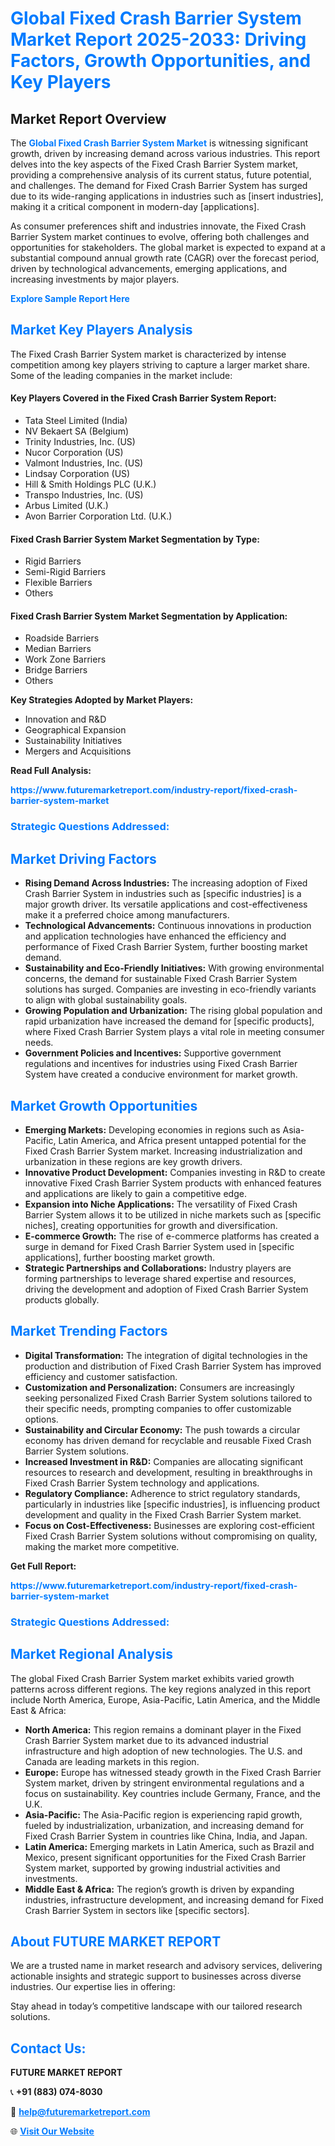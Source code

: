 <h1 style="color: #007BFF;">Global Fixed Crash Barrier System Market Report 2025-2033: Driving Factors, Growth Opportunities, and Key Players</h1>

<section id="overview">
<h2>Market Report Overview</h2>
<p>The <a href="https://www.futuremarketreport.com/industry-report/fixed-crash-barrier-system-market" style="color: #007BFF; text-decoration: none;"><strong>Global Fixed Crash Barrier System Market</strong></a> is witnessing significant growth, driven by increasing demand across various industries. This report delves into the key aspects of the Fixed Crash Barrier System market, providing a comprehensive analysis of its current status, future potential, and challenges. The demand for Fixed Crash Barrier System has surged due to its wide-ranging applications in industries such as [insert industries], making it a critical component in modern-day [applications].</p>
<p>As consumer preferences shift and industries innovate, the Fixed Crash Barrier System market continues to evolve, offering both challenges and opportunities for stakeholders. The global market is expected to expand at a substantial compound annual growth rate (CAGR) over the forecast period, driven by technological advancements, emerging applications, and increasing investments by major players.</p>
</section>

<section id="overview">
<p><a href="https://www.futuremarketreport.com/request-sample/reportId=54488" style="color: #007BFF; text-decoration: none;"><strong>Explore Sample Report Here</strong></a></p>
</section>

<section id="key-players">
<h2 style="color: #007BFF;">Market Key Players Analysis</h2>
<p>The Fixed Crash Barrier System market is characterized by intense competition among key players striving to capture a larger market share. Some of the leading companies in the market include:</p>
<h4>Key Players Covered in the Fixed Crash Barrier System Report:</h4>
<ul><li>Tata Steel Limited (India)</li><li>NV Bekaert SA (Belgium)</li><li>Trinity Industries, Inc. (US)</li><li>Nucor Corporation (US)</li><li>Valmont Industries, Inc. (US)</li><li>Lindsay Corporation (US)</li><li>Hill &amp; Smith Holdings PLC (U.K.)</li><li>Transpo Industries, Inc. (US)</li><li>Arbus Limited (U.K.)</li><li>Avon Barrier Corporation Ltd. (U.K.)</li></ul>
<h4>Fixed Crash Barrier System Market Segmentation by Type:</h4>
<ul><li>Rigid Barriers</li><li>Semi-Rigid Barriers</li><li>Flexible Barriers</li><li>Others</li></ul>

<h4>Fixed Crash Barrier System Market Segmentation by Application:</h4>
<ul><li>Roadside Barriers</li><li>Median Barriers</li><li>Work Zone Barriers</li><li>Bridge Barriers</li><li>Others</li></ul>
<p><strong>Key Strategies Adopted by Market Players:</strong></p>
<ul>
<li>Innovation and R&D</li>
<li>Geographical Expansion</li>
<li>Sustainability Initiatives</li>
<li>Mergers and Acquisitions</li>
</ul>
</section>

<section>
<p><strong>Read Full Analysis: </strong></p><a href="https://www.futuremarketreport.com/industry-report/fixed-crash-barrier-system-market" style="color: #007BFF; text-decoration: none;"><strong>https://www.futuremarketreport.com/industry-report/fixed-crash-barrier-system-market</strong></a>
<h3 style="color: #007BFF;">Strategic Questions Addressed:</h3>
</section>

<section id="driving-factors">
<h2 style="color: #007BFF;">Market Driving Factors</h2>
<ul>
<li><strong>Rising Demand Across Industries:</strong> The increasing adoption of Fixed Crash Barrier System in industries such as [specific industries] is a major growth driver. Its versatile applications and cost-effectiveness make it a preferred choice among manufacturers.</li>
<li><strong>Technological Advancements:</strong> Continuous innovations in production and application technologies have enhanced the efficiency and performance of Fixed Crash Barrier System, further boosting market demand.</li>
<li><strong>Sustainability and Eco-Friendly Initiatives:</strong> With growing environmental concerns, the demand for sustainable Fixed Crash Barrier System solutions has surged. Companies are investing in eco-friendly variants to align with global sustainability goals.</li>
<li><strong>Growing Population and Urbanization:</strong> The rising global population and rapid urbanization have increased the demand for [specific products], where Fixed Crash Barrier System plays a vital role in meeting consumer needs.</li>
<li><strong>Government Policies and Incentives:</strong> Supportive government regulations and incentives for industries using Fixed Crash Barrier System have created a conducive environment for market growth.</li>
</ul>
</section>

<section id="growth-opportunities">
<h2 style="color: #007BFF;">Market Growth Opportunities</h2>
<ul>
<li><strong>Emerging Markets:</strong> Developing economies in regions such as Asia-Pacific, Latin America, and Africa present untapped potential for the Fixed Crash Barrier System market. Increasing industrialization and urbanization in these regions are key growth drivers.</li>
<li><strong>Innovative Product Development:</strong> Companies investing in R&D to create innovative Fixed Crash Barrier System products with enhanced features and applications are likely to gain a competitive edge.</li>
<li><strong>Expansion into Niche Applications:</strong> The versatility of Fixed Crash Barrier System allows it to be utilized in niche markets such as [specific niches], creating opportunities for growth and diversification.</li>
<li><strong>E-commerce Growth:</strong> The rise of e-commerce platforms has created a surge in demand for Fixed Crash Barrier System used in [specific applications], further boosting market growth.</li>
<li><strong>Strategic Partnerships and Collaborations:</strong> Industry players are forming partnerships to leverage shared expertise and resources, driving the development and adoption of Fixed Crash Barrier System products globally.</li>
</ul>
</section>

<section id="trending-factors">
<h2 style="color: #007BFF;">Market Trending Factors</h2>
<ul>
<li><strong>Digital Transformation:</strong> The integration of digital technologies in the production and distribution of Fixed Crash Barrier System has improved efficiency and customer satisfaction.</li>
<li><strong>Customization and Personalization:</strong> Consumers are increasingly seeking personalized Fixed Crash Barrier System solutions tailored to their specific needs, prompting companies to offer customizable options.</li>
<li><strong>Sustainability and Circular Economy:</strong> The push towards a circular economy has driven demand for recyclable and reusable Fixed Crash Barrier System solutions.</li>
<li><strong>Increased Investment in R&D:</strong> Companies are allocating significant resources to research and development, resulting in breakthroughs in Fixed Crash Barrier System technology and applications.</li>
<li><strong>Regulatory Compliance:</strong> Adherence to strict regulatory standards, particularly in industries like [specific industries], is influencing product development and quality in the Fixed Crash Barrier System market.</li>
<li><strong>Focus on Cost-Effectiveness:</strong> Businesses are exploring cost-efficient Fixed Crash Barrier System solutions without compromising on quality, making the market more competitive.</li>
</ul>
</section>

<section>
<p><strong>Get Full Report: </strong></p><a href="https://www.futuremarketreport.com/industry-report/fixed-crash-barrier-system-market" style="color: #007BFF; text-decoration: none;"><strong>https://www.futuremarketreport.com/industry-report/fixed-crash-barrier-system-market</strong></a>
<h3 style="color: #007BFF;">Strategic Questions Addressed:</h3>
</section>


<section id="regional-analysis">
<h2 style="color: #007BFF;">Market Regional Analysis</h2>
<p>The global Fixed Crash Barrier System market exhibits varied growth patterns across different regions. The key regions analyzed in this report include North America, Europe, Asia-Pacific, Latin America, and the Middle East & Africa:</p>
<ul>
<li><strong>North America:</strong> This region remains a dominant player in the Fixed Crash Barrier System market due to its advanced industrial infrastructure and high adoption of new technologies. The U.S. and Canada are leading markets in this region.</li>
<li><strong>Europe:</strong> Europe has witnessed steady growth in the Fixed Crash Barrier System market, driven by stringent environmental regulations and a focus on sustainability. Key countries include Germany, France, and the U.K.</li>
<li><strong>Asia-Pacific:</strong> The Asia-Pacific region is experiencing rapid growth, fueled by industrialization, urbanization, and increasing demand for Fixed Crash Barrier System in countries like China, India, and Japan.</li>
<li><strong>Latin America:</strong> Emerging markets in Latin America, such as Brazil and Mexico, present significant opportunities for the Fixed Crash Barrier System market, supported by growing industrial activities and investments.</li>
<li><strong>Middle East & Africa:</strong> The region’s growth is driven by expanding industries, infrastructure development, and increasing demand for Fixed Crash Barrier System in sectors like [specific sectors].</li>
</ul>
</section>

<footer>
<h2 style="color: #007BFF;">About FUTURE MARKET REPORT</h2>
<p>We are a trusted name in market research and advisory services, delivering actionable insights and strategic support to businesses across diverse industries. Our expertise lies in offering:</p>

<p>Stay ahead in today’s competitive landscape with our tailored research solutions.</p>

<h2 style="color: #007BFF;">Contact Us:</h2>
<p><strong>FUTURE MARKET REPORT</strong></p>
<p>📞 <strong>+91 (883) 074-8030</strong></p>
<p>📧 <strong><a href="mailto:help@futuremarketreport.com" style="color: #007BFF;">help@futuremarketreport.com</a></strong></p>
<p>🌐 <strong><a href="https://www.futuremarketreport.com/" style="color: #007BFF;">Visit Our Website</a></strong></p>
</footer>